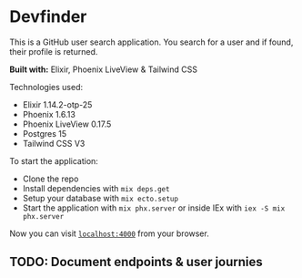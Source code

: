 # Devfinder

This is a GitHub user search application. You search for a user and if found, their profile is returned.

**Built with:** Elixir, Phoenix LiveView & Tailwind CSS

Technologies used:

- Elixir 1.14.2-otp-25
- Phoenix 1.6.13
- Phoenix LiveView 0.17.5
- Postgres 15
- Tailwind CSS V3

To start the application:

- Clone the repo
- Install dependencies with `mix deps.get`
- Setup your database with `mix ecto.setup`
- Start the application with `mix phx.server` or inside IEx with `iex -S mix phx.server`

Now you can visit [`localhost:4000`](http://localhost:4000) from your browser.

## TODO: Document endpoints & user journies
